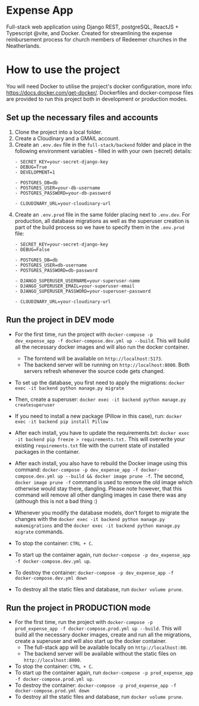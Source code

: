 # Expense App

Full-stack web application using Django REST, postgreSQL, ReactJS + Typescript @vite, and Docker. Created for streamlining the expense reinbursement process for church members of Redeemer churches in the Neatherlands.

# How to use the project

You will need Docker to utilise the project's docker configuration, more info: https://docs.docker.com/get-docker/.
Dockerfiles and docker-compose files are provided to run this project both in development or production modes.

## Set up the necessary files and accounts

1. Clone the project into a local folder.
2. Create a Cloudinary and a GMAIL account.
3. Create an `.env.dev` file in the `full-stack/backend` folder and place in the following environment variables - filled in with your own (secret) details:
    ```
    - SECRET_KEY=your-secret-django-key
    - DEBUG=True
    - DEVELOPMENT=1

    - POSTGRES_DB=db
    - POSTGRES_USER=your-db-username
    - POSTGRES_PASSWORD=your-db-password

    - CLOUDINARY_URL=your-cloudinary-url
    ```
4. Create an `.env.prod` file in the same folder placing next to `.env.dev`. For production, all database migrations as well as the superuser creation is part of the build process so we have to specify them in the `.env.prod` file:
    ```
    - SECRET_KEY=your-secret-django-key
    - DEBUG=False

    - POSTGRES_DB=db
    - POSTGRES_USER=db-username
    - POSTGRES_PASSWORD=db-password

    - DJANGO_SUPERUSER_USERNAME=your-superuser-name
    - DJANGO_SUPERUSER_EMAIL=your-superuser-email
    - DJANGO_SUPERUSER_PASSWORD=your-superuser-password

    - CLOUDINARY_URL=your-cloudinary-url
    ```

## Run the project in DEV mode

* For the first time, run the project with `docker-compose -p dev_expense_app -f docker-compose.dev.yml up --build`. This will build all the necessary docker images and will also run the docker container. 
    - The forntend will be available on `http://localhost:5173`.
    - The backend server will be running on `http://localhost:8000`.
    Both servers refresh whenever the source code gets changed.
* To set up the database, you first need to apply the migrations: `docker exec -it backend python manage.py migrate`
* Then, create a superuser: `docker exec -it backend python manage.py createsuperuser`
* If you need to install a new package (Pillow in this case), run: `docker exec -it backend pip install Pillow`
* After each install, you have to update the requirements.txt: `docker exec -it backend pip freeze > requirements.txt.` This will overwrite your existing `requirements.txt` file with the current state of installed packages in the container.
* After each install, you also have to rebuild the Docker image using this command: `docker-compose -p dev_expense_app -f docker-compose.dev.yml up --build && docker image prune -f`. The second, `docker image prune -f` command is used to remove the old image which otherwise would stay there, dangling. Please note however, that this command will remove all other dangling images in case there was any (although this is not a bad thing :)
* Whenever you modify the database models, don't forget to migrate the changes with the `docker exec -it backend python manage.py makemigrations` and the `docker exec -it backend python manage.py migrate` commands.

* To stop the container: `CTRL + C`.
* To start up the container again, run `docker-compose -p dev_expense_app -f docker-compose.dev.yml up`.

* To destroy the container: `docker-compose -p dev_expense_app -f docker-compose.dev.yml down`
* To destroy all the static files and database, run `docker volume prune`.

## Run the project in PRODUCTION mode

* For the first time, run the project with `docker-compose -p prod_expense_app -f docker-compose.prod.yml up --build`. This will build all the necessary docker images, create and run all the migrations, create a superuser and will also start up the docker container. 
    - The full-stack app will be available locally on `http://localhost:80`.
    - The backend server will be available without the static files on `http://localhost:8000`.
* To stop the container: `CTRL + C`.
* To start up the container again, run `docker-compose -p prod_expense_app -f docker-compose.prod.yml up`.
* To destroy the container: `docker-compose -p prod_expense_app -f docker-compose.prod.yml down`
* To destroy all the static files and database, run `docker volume prune`.